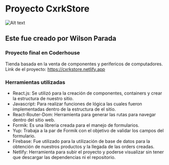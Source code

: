 # Proyecto CxrkStore 
![Alt text](https://ibb.co/02v11rm "Optional title")
## Este fue creado por Wilson Parada
### Proyecto final en Coderhouse
Tienda basada en la venta de componentes y perifericos de computadores.
Link de el proyecto: https://cxrkstore.netlify.app
### Herramientas utilizadas
- React.js: Se utilizó para la creación de componentes, containers y crear la estructura de nuestro sitio.
- Javascript: Para realizar funciones de lógica las cuales fueron implementadas dentro de la estructura de el sitio.
- React-Router-Dom: Herramienta para generar las rutas para navegar dentro del sitio web.
- Formik: Es una libreria creada para el manejo de formularios.
- Yup: Trabaja a la par de Formik con el objetivo de validar los campos del formulario.
- Firebase: Fue utilizado para la utilización de base de datos para la obtención de nuestros productos y la llegada de las orders creadas.
- Netlify: Herramienta para subir el proyecto y poderse visualizar sin tener que descargar las dependencias ni el repositorio.

